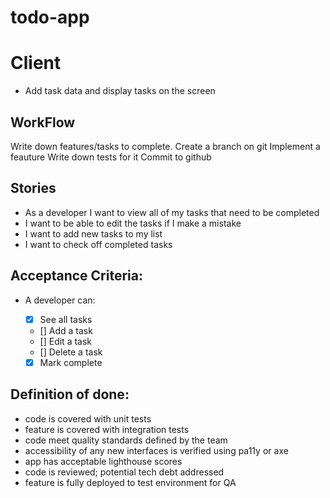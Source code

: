 # todo-app

# Client

- Add task data and display tasks on the screen

## WorkFlow

Write down features/tasks to complete.
Create a branch on git
Implement a feauture
Write down tests for it
Commit to github

## Stories

- As a developer I want to view all of my tasks that need to be completed
- I want to be able to edit the tasks if I make a mistake
- I want to add new tasks to my list
- I want to check off completed tasks

## Acceptance Criteria:

- A developer can:

  - [x] See all tasks
  - [] Add a task
  - [] Edit a task
  - [] Delete a task
  - [x] Mark complete

## Definition of done:

- code is covered with unit tests
- feature is covered with integration tests
- code meet quality standards defined by the team
- accessibility of any new interfaces is verified using pa11y or axe
- app has acceptable lighthouse scores
- code is reviewed; potential tech debt addressed
- feature is fully deployed to test environment for QA
